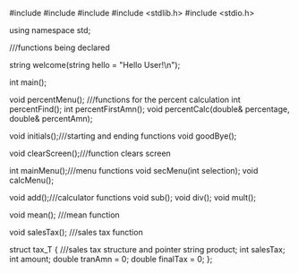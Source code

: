 #include <iostream>
#include <string>
#include <sstream>
#include <stdlib.h>
#include <stdio.h>

using namespace std;

///functions being declared

string welcome(string hello = "Hello User!\n");

int main();

void percentMenu(); ///functions for the percent calculation
int percentFind();
int percentFirstAmn();
void percentCalc(double& percentage, double& percentAmn);


void initials();///starting and ending functions
void goodBye();

void clearScreen();///function clears screen


int mainMenu();///menu functions
void secMenu(int selection);
void calcMenu();


void add();///calculator functions
void sub();
void div();
void mult();

void mean();        ///mean function

void salesTax();        ///sales tax function


struct tax_T {      ///sales tax structure and pointer
    string product;
    int salesTax;
    int amount;
    double tranAmn = 0;
    double finalTax = 0;
};

